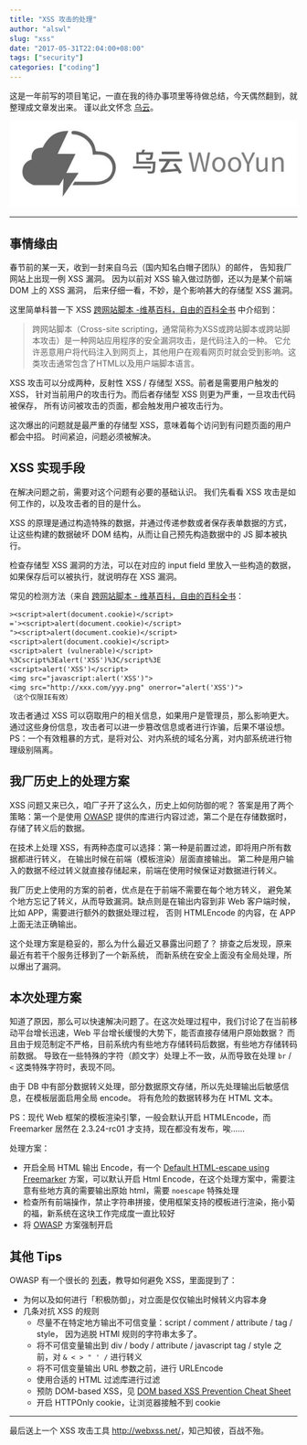 ```yaml
---
title: "XSS 攻击的处理"
author: "alswl"
slug: "xss"
date: "2017-05-31T22:04:00+08:00"
tags: ["security"]
categories: ["coding"]
---
```



这是一年前写的项目笔记，一直在我的待办事项里等待做总结，今天偶然翻到，就整理成文章发出来。
谨以此文怀念 [乌云](http://wooyun.org/)。

![201705/wooyun.jpg](../../static/images/upload_dropbox/201705/wooyun.jpg)

----


## 事情缘由

春节前的某一天，收到一封来自乌云（国内知名白帽子团队）的邮件，
告知我厂网站上出现一例 XSS 漏洞。
因为以前对 XSS 输入做过防御，还以为是某个前端 DOM 上的 XSS 漏洞，
后来仔细一看，不妙，是个影响甚大的存储型 XSS 漏洞。

这里简单科普一下 XSS
[跨网站脚本 -维基百科，自由的百科全书](https://zh.wikipedia.org/zh-cn/%E8%B7%A8%E7%B6%B2%E7%AB%99%E6%8C%87%E4%BB%A4%E7%A2%BC)
中介绍到：

>   跨网站脚本（Cross-site  scripting，通常简称为XSS或跨站脚本或跨站脚本攻击）是一种网站应用程序的安全漏洞攻击，是代码注入的一种。
>   它允许恶意用户将代码注入到网页上，其他用户在观看网页时就会受到影响。这类攻击通常包含了HTML以及用户端脚本语言。

XSS 攻击可以分成两种，反射性 XSS / 存储型 XSS。前者是需要用户触发的 XSS，
针对当前用户的攻击行为。而后者存储型 XSS 则更为严重，一旦攻击代码被保存，
所有访问被攻击的页面，都会触发用户被攻击行为。

这次爆出的问题就是最严重的存储型 XSS，意味着每个访问到有问题页面的用户都会中招。
时间紧迫，问题必须被解决。


##  XSS 实现手段

在解决问题之前，需要对这个问题有必要的基础认识。
我们先看看 XSS 攻击是如何工作的，以及攻击者的目的是什么。

XSS 的原理是通过构造特殊的数据，并通过传递参数或者保存表单数据的方式，
让这些构建的数据破坏 DOM 结构，从而让自己预先构造数据中的 JS 脚本被执行。

检查存储型 XSS 漏洞的方法，可以在对应的 input field 里放入一些构造的数据，如果保存后可以被执行，就说明存在 XSS 漏洞。

常见的检测方法（来自 [跨网站脚本 - 维基百科，自由的百科全书](https://zh.wikipedia.org/zh-cn/%E8%B7%A8%E7%B6%B2%E7%AB%99%E6%8C%87%E4%BB%A4%E7%A2%BC#.E6.A3.80.E6.B5.8B.E6.96.B9.E6.B3.95)：

```
><script>alert(document.cookie)</script>
='><script>alert(document.cookie)</script>
"><script>alert(document.cookie)</script>
<script>alert(document.cookie)</script>
<script>alert (vulnerable)</script>
%3Cscript%3Ealert('XSS')%3C/script%3E
<script>alert('XSS')</script>
<img src="javascript:alert('XSS')">
<img src="http://xxx.com/yyy.png" onerror="alert('XSS')">
（这个仅限IE有效）
```

攻击者通过 XSS 可以窃取用户的相关信息，如果用户是管理员，那么影响更大。
通过这些身份信息，攻击者可以进一步篡改信息或者进行诈骗，后果不堪设想。
PS：一个有效粗暴的方式，是将对公、对内系统的域名分离，对内部系统进行物理级别隔离。


## 我厂历史上的处理方案

XSS 问题又来已久，咱厂子开了这么久，历史上如何防御的呢？
答案是用了两个策略：第一个是使用 [OWASP](https://www.owasp.org/index.php/Main_Page)
提供的库进行内容过滤，第二个是在存储数据时，存储了转义后的数据。

在技术上处理 XSS，有两种态度可以选择：第一种是前置过滤，即将用户所有数据都进行转义，
在输出时候在前端（模板渲染）层面直接输出。
第二种是用户输入的数据不经过转义就直接存储起来，前端在使用时候保证对数据进行转义。

我厂历史上使用的方案的前者，优点是在于前端不需要在每个地方转义，
避免某个地方忘记了转义，从而导致漏洞。缺点则是在输出内容到非 Web 客户端时候，比如
APP，需要进行额外的数据处理过程， 否则 HTMLEncode 的内容，在 APP
上面无法正确输出。

这个处理方案是稳妥的，那么为什么最近又暴露出问题了？
排查之后发现，原来最近有若干个服务迁移到了一个新系统，
而新系统在安全上面没有全局处理，所以爆出了漏洞。


## 本次处理方案

知道了原因，那么可以快速解决问题了。在这次处理过程中，我们讨论了在当前移动平台增长迅速，Web 平台增长缓慢的大势下，能否直接存储用户原始数据？
而且由于规范制定不严格，目前系统内有些地方存储转码后数据，有些地方存储转码前数据。
导致在一些特殊的字符（颜文字）处理上不一致，从而导致在处理 `br` / `<` 这类特殊字符时，表现不同。

由于 DB 中有部分数据转义处理，部分数据原文存储，所以先处理输出后敏感信息，在模板层面启用全局
encode。 将有危险的数据转移为在 HTML 文本。

PS：现代 Web 框架的模板渲染引擎，一般会默认开启 HTMLEncode，而
Freemarker 居然在 2.3.24-rc01 才支持，现在都没有发布，唉……

处理方案：

-   开启全局 HTML 输出 Encode，有一个 [Default HTML-escape using Freemarker](http://watchitlater.com/blog/2011/10/default-html-escape-using-freemarker/) 方案，可以默认开启 Html Encode，在这个处理方案中，需要注意有些地方真的需要输出原始 html，需要 `noescape` 特殊处理
-   检查所有前端操作，禁止字符串拼接，使用框架支持的模板进行渲染，拖小菊的福，新系统在这块工作完成度一直比较好
-   将 [OWASP](https://www.owasp.org/index.php/Main_Page) 方案强制开启


## 其他 Tips

OWASP 有一个很长的 [列表](https://www.owasp.org/index.php/SS_(Cross_Site_Scripting)_Prevention_Cheat_Sheet)，教导如何避免 XSS，里面提到了：

-   为何以及如何进行「积极防御」，对立面是仅仅输出时候转义内容本身
-   几条对抗 XSS 的规则
    -   尽量不在特定地方输出不可信变量：script / comment / attribute / tag / style， 因为逃脱 HTMl 规则的字符串太多了。
    - 将不可信变量输出到 div / body / attribute / javascript tag / style 之前，对 `& < > " ' /` 进行转义
    -   将不可信变量输出 URL 参数之前，进行 URLEncode
    -   使用合适的 HTML 过滤库进行过滤
    -   预防 DOM-based XSS，见 [DOM based XSS Prevention Cheat Sheet](https://www.owasp.org/index.php/DOM_based_XSS_Prevention_Cheat_Sheet)
    -   开启 HTTPOnly cookie，让浏览器接触不到 cookie

----

最后送上一个 XSS 攻击工具 <http://webxss.net/>，知己知彼，百战不殆。

